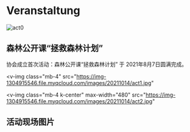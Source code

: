 # Veranstaltung

![act0](https://img-1304915546.file.myqcloud.com/images/20211014/act-0.jpg)

## 森林公开课“拯救森林计划”

协会成立首次活动：森林公开课“拯救森林计划” 于 2021年8月7日圆满完成。

<v-img
  class="mb-4"
  src="https://img-1304915546.file.myqcloud.com/images/20211014/act1.jpg"
></v-img>

<v-img
  class="mb-4 k-center"
  max-width="480"
  src="https://img-1304915546.file.myqcloud.com/images/20211014/act2.jpg"
></v-img>

## 活动现场图片

<section class="v-imgresponse-2 mb-4">
  <v-img
    src="https://img-1304915546.file.myqcloud.com/images/20211014/act3.jpg"
    :aspect-ratio="4/3"
    class="rounded-lg mb-4"
  />
  <v-img
    src="https://img-1304915546.file.myqcloud.com/images/20211014/act4.jpg"
    :aspect-ratio="4/3"
    class="rounded-lg mb-4"
  />
  <v-img
    src="https://img-1304915546.file.myqcloud.com/images/20211014/act5.jpg"
    :aspect-ratio="4/3"
    class="rounded-lg mb-4"
  />
  <v-img
    src="https://img-1304915546.file.myqcloud.com/images/20211014/act6.jpg"
    :aspect-ratio="4/3"
    class="rounded-lg mb-4"
  />
  <v-img
    src="https://img-1304915546.file.myqcloud.com/images/20211014/act7.jpg"
    :aspect-ratio="4/3"
    class="rounded-lg mb-4"
  />
  <v-img
    src="https://img-1304915546.file.myqcloud.com/images/20211014/act8.jpg"
    :aspect-ratio="4/3"
    class="rounded-lg mb-4"
  />
  <v-img
    src="https://img-1304915546.file.myqcloud.com/images/20211014/act9.jpg"
    :aspect-ratio="4/3"
    class="rounded-lg mb-4"
  />
  <v-img
    src="https://img-1304915546.file.myqcloud.com/images/20211014/act10.jpg"
    :aspect-ratio="4/3"
    class="rounded-lg mb-4"
  />
</section>
